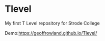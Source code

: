 # Tlevel
My first T Level repository for Strode College

Demo:https://geoffrowland.github.io/Tlevel/
